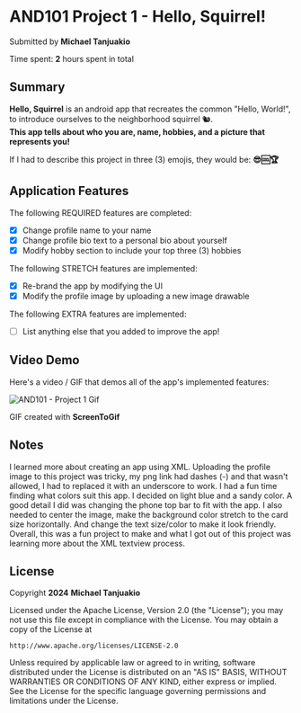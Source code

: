 <!-- (This is a comment) INSTRUCTIONS: Go through this page and fill out any **bolded** entries with their correct values.-->

# AND101 Project 1 - Hello, Squirrel!

Submitted by **Michael Tanjuakio**

Time spent: **2** hours spent in total

## Summary

**Hello, Squirrel** is an android app that recreates the common "Hello, World!", to introduce ourselves to the neighborhood squirrel 🐿.  
**This app tells about who you are, name, hobbies, and a picture that represents you!**

If I had to describe this project in three (3) emojis, they would be: **😎🆒🏆**

## Application Features

<!-- (This is a comment) Please be sure to change the [ ] to [x] for any features you completed.  If a feature is not checked [x], you might miss the points for that item! -->

The following REQUIRED features are completed:

- [x] Change profile name to your name
- [x] Change profile bio text to a personal bio about yourself
- [x] Modify hobby section to include your top three (3) hobbies

The following STRETCH features are implemented:

- [x] Re-brand the app by modifying the UI
- [x] Modify the profile image by uploading a new image drawable

The following EXTRA features are implemented:

- [ ] List anything else that you added to improve the app!

## Video Demo

Here's a video / GIF that demos all of the app's implemented features:

<img src='https://imgur.com/a/RLe0A00' title='AND101 - Project 1 Gif' width='' lt='AND101 - Project 1 Gif' />

GIF created with **ScreenToGif**

<!-- Recommended tools:
- [Kap](https://getkap.co/) for macOS
- [ScreenToGif](https://www.screentogif.com/) for Windows
- [peek](https://github.com/phw/peek) for Linux. -->

## Notes

I learned more about creating an app using XML.
Uploading the profile image to this project was tricky, my png link had dashes (-) and that wasn't allowed, I had to replaced it with an underscore to work.
I had a fun time finding what colors suit this app. I decided on light blue and a sandy color.
A good detail I did was changing the phone top bar to fit with the app.
I also needed to center the image, make the background color stretch to the card size horizontally.
And change the text size/color to make it look friendly.
Overall, this was a fun project to make and what I got out of this project was learning more about the XML textview process.

## License

Copyright **2024** **Michael Tanjuakio**

Licensed under the Apache License, Version 2.0 (the "License");
you may not use this file except in compliance with the License.
You may obtain a copy of the License at

    http://www.apache.org/licenses/LICENSE-2.0

Unless required by applicable law or agreed to in writing, software
distributed under the License is distributed on an "AS IS" BASIS,
WITHOUT WARRANTIES OR CONDITIONS OF ANY KIND, either express or implied.
See the License for the specific language governing permissions and
limitations under the License.
